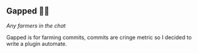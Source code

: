 ## Gapped 🧑‍🌾

*Any farmers in the chat*

Gapped is for farming commits, commits are cringe metric so I decided to write a plugin automate.
